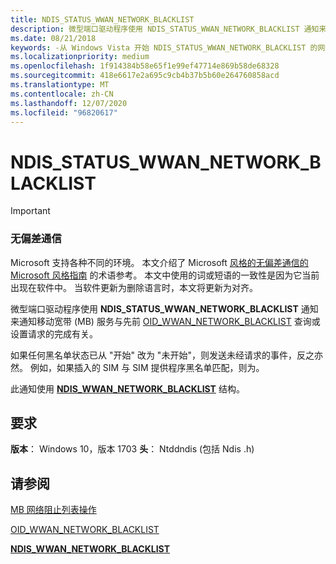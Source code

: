 ```yaml
---
title: NDIS_STATUS_WWAN_NETWORK_BLACKLIST
description: 微型端口驱动程序使用 NDIS_STATUS_WWAN_NETWORK_BLACKLIST 通知来通知移动宽带 (MB) 服务与先前 OID_WWAN_NETWORK_BLACKLIST 查询或设置请求的完成有关。
ms.date: 08/21/2018
keywords: -从 Windows Vista 开始 NDIS_STATUS_WWAN_NETWORK_BLACKLIST 的网络驱动程序
ms.localizationpriority: medium
ms.openlocfilehash: 1f914384b58e65f1e99ef47714e869b58de68328
ms.sourcegitcommit: 418e6617e2a695c9cb4b37b5b60e264760858acd
ms.translationtype: MT
ms.contentlocale: zh-CN
ms.lasthandoff: 12/07/2020
ms.locfileid: "96820617"
---
```

# <a name="ndis_status_wwan_network_blacklist"></a>NDIS_STATUS_WWAN_NETWORK_BLACKLIST

> [!IMPORTANT]
> ### <a name="bias-free-communication"></a>无偏差通信
>
> Microsoft 支持各种不同的环境。 本文介绍了 Microsoft [风格的无偏差通信的 Microsoft 风格指南](/style-guide/bias-free-communication) 的术语参考。 本文中使用的词或短语的一致性是因为它当前出现在软件中。 当软件更新为删除语言时，本文将更新为对齐。

微型端口驱动程序使用 **NDIS_STATUS_WWAN_NETWORK_BLACKLIST** 通知来通知移动宽带 (MB) 服务与先前 [OID_WWAN_NETWORK_BLACKLIST](oid-wwan-network-blacklist.md) 查询或设置请求的完成有关。

如果任何黑名单状态已从 "开始" 改为 "未开始"，则发送未经请求的事件，反之亦然。 例如，如果插入的 SIM 与 SIM 提供程序黑名单匹配，则为。

此通知使用 [**NDIS_WWAN_NETWORK_BLACKLIST**](/windows-hardware/drivers/ddi/ndiswwan/ns-ndiswwan-_ndis_wwan_network_blacklist) 结构。

## <a name="requirements"></a>要求

**版本**： Windows 10，版本 1703 **头**： Ntddndis (包括 Ndis .h) 

## <a name="see-also"></a>请参阅

[MB 网络阻止列表操作](./mb-network-blacklist-operations.md)

[OID_WWAN_NETWORK_BLACKLIST](oid-wwan-network-blacklist.md)

[**NDIS_WWAN_NETWORK_BLACKLIST**](/windows-hardware/drivers/ddi/ndiswwan/ns-ndiswwan-_ndis_wwan_network_blacklist)
